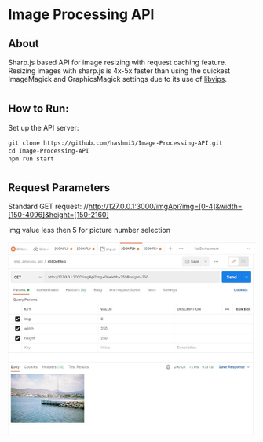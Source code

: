 # Image Processing API

## About

Sharp.js based API for image resizing with request caching feature. Resizing images with sharp.js is 4x-5x faster than using the quickest ImageMagick and GraphicsMagick settings due to its use of [libvips](https://github.com/libvips/libvips).

#
## How  to Run:
Set up the API server:
```
git clone https://github.com/hashmi3/Image-Processing-API.git
cd Image-Processing-API
npm run start
```

#
## Request Parameters
Standard GET request: //http://127.0.0.1:3000/imgApi?img=[0-4]&width=[150-4096]&height=[150-2160]

img value less then 5 for picture number selection

![req.params](./public/req_parm.JPG)
